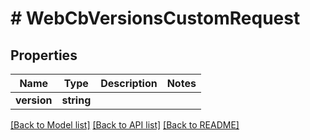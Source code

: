 # # WebCbVersionsCustomRequest

## Properties

Name | Type | Description | Notes
------------ | ------------- | ------------- | -------------
**version** | **string** |  |

[[Back to Model list]](../../README.md#models) [[Back to API list]](../../README.md#endpoints) [[Back to README]](../../README.md)
